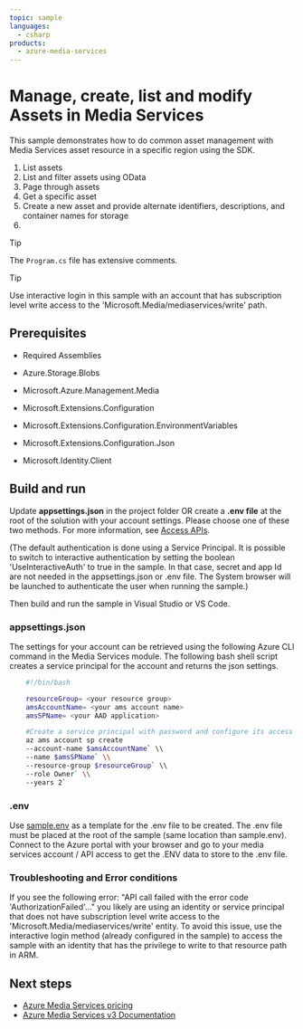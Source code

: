 ```yaml
---
topic: sample
languages:
  - csharp
products:
  - azure-media-services
---
```


# Manage, create, list and modify Assets in Media Services

This sample demonstrates how to do common asset management with Media Services asset resource in a specific region using the SDK.

1. List assets
1. List and filter assets using OData
1. Page through assets
1. Get a specific asset
1. Create a new asset and provide alternate identifiers, descriptions, and container names for storage
1.


> [!TIP]
> The `Program.cs` file has extensive comments.

> [!TIP]
> Use interactive login in this sample with an account that has subscription level write access to the 'Microsoft.Media/mediaservices/write' path.

## Prerequisites

* Required Assemblies

* Azure.Storage.Blobs
* Microsoft.Azure.Management.Media
* Microsoft.Extensions.Configuration
* Microsoft.Extensions.Configuration.EnvironmentVariables
* Microsoft.Extensions.Configuration.Json
* Microsoft.Identity.Client


## Build and run

Update **appsettings.json** in the project folder OR create a **.env file** at the root of the solution with your account settings. Please choose one of these two methods.
For more information, see [Access APIs](https://docs.microsoft.com/en-us/azure/media-services/latest/access-api-howto).

(The default authentication is done using a Service Principal. It is possible to switch to interactive authentication by setting the boolean 'UseInteractiveAuth' to true in the sample. In that case, secret and app Id are not needed in the appsettings.json or .env file. The System browser will be launched to authenticate the user when running the sample.)

Then build and run the sample in Visual Studio or VS Code.

### appsettings.json

The settings for your account can be retrieved using the following Azure CLI command in the Media Services module. The following bash shell script creates a service principal for the account and returns the json settings.

```bash
    #!/bin/bash

    resourceGroup= <your resource group>
    amsAccountName= <your ams account name>
    amsSPName= <your AAD application>

    #Create a service principal with password and configure its access to an Azure Media Services account.
    az ams account sp create
    --account-name $amsAccountName` \\
    --name $amsSPName` \\
    --resource-group $resourceGroup` \\
    --role Owner` \\
    --years 2`
```

### .env

Use [sample.env](../../sample.env) as a template for the .env file to be created. The .env file must be placed at the root of the sample (same location than sample.env).
Connect to the Azure portal with your browser and go to your media services account / API access to get the .ENV data to store to the .env file.

### Troubleshooting and Error conditions

If you see the following error:  "API call failed with the error code 'AuthorizationFailed'..." you likely are using an identity or service principal that does not have subscription level write access to the 'Microsoft.Media/mediaservices/write' entity. 
To avoid this issue, use the interactive login method (already configured in the sample) to access the sample with an identity that has the privilege to write to that resource path in ARM.

## Next steps

* [Azure Media Services pricing](https://azure.microsoft.com/pricing/details/media-services/)
* [Azure Media Services v3 Documentation](https://docs.microsoft.com/azure/media-services/latest/)
